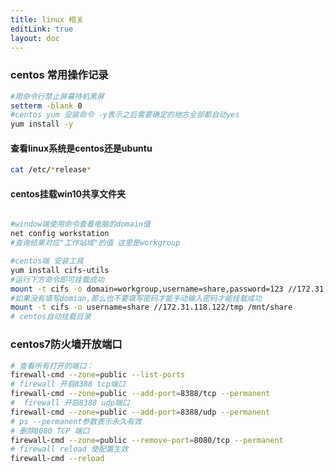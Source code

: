 ```yaml
---
title: linux 相关
editLink: true
layout: doc
---
```


### centos 常用操作记录

```bash
#用命令行禁止屏幕待机黑屏
setterm -blank 0
#centos yum 安装命令 -y表示之后需要确定的地方全部都自动yes
yum install -y 
```
#### 查看linux系统是centos还是ubuntu
```bash
cat /etc/*release*
```
#### centos挂载win10共享文件夹  
```bash

#window端使用命令查看电脑的domain值
net config workstation
#查询结果对应"工作站域"的值 这里是workgroup

#centos端 安装工具
yum install cifs-utils
#运行下方命令即可挂载成功
mount -t cifs -o domain=workgroup,username=share,password=123 //172.31.118.122/tmp /mnt/share  
#如果没有填写domian,那么也不要填写密码才能手动输入密码才能挂载成功
mount -t cifs -o username=share //172.31.118.122/tmp /mnt/share  
# centos自动挂载目录

```

### centos7防火墙开放端口
    
```bash
# 查看所有打开的端口：
firewall-cmd --zone=public --list-ports
# firewall 开启8388 tcp端口
firewall-cmd --zone=public --add-port=8388/tcp --permanent
#  firewall 开启8388 udp端口
firewall-cmd --zone=public --add-port=8388/udp --permanent
# ps --permanent参数表示永久有效
# 删除8080 TCP 端口
firewall-cmd --zone=public --remove-port=8080/tcp --permanent
# firewall reload 使配置生效
firewall-cmd --reload
```

